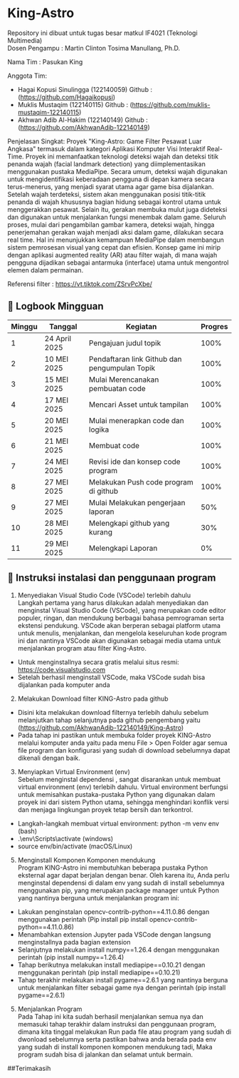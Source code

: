 # King-Astro
Repository ini dibuat untuk tugas besar matkul IF4021 (Teknologi Multimedia)  
Dosen Pengampu : Martin Clinton Tosima Manullang, Ph.D.  
  
Nama Tim : Pasukan King

Anggota Tim:
- Hagai Kopusi Sinulingga (122140059) Github : (https://github.com/Hagaikopusi)
- Muklis Mustaqim         (122140115) Github : (https://github.com/muklis-mustaqim-122140115)
- Akhwan Adib Al-Hakim    (122140149) Github : (https://github.com/AkhwanAdib-122140149)

 
Penjelasan Singkat: Proyek "King-Astro: Game Filter Pesawat Luar Angkasa" termasuk dalam kategori Aplikasi Komputer Visi Interaktif Real-Time. Proyek ini memanfaatkan teknologi deteksi wajah dan deteksi titik penanda wajah (facial landmark detection) yang diimplementasikan menggunakan pustaka MediaPipe. Secara umum, deteksi wajah digunakan untuk mengidentifikasi keberadaan pengguna di depan kamera secara terus-menerus, yang menjadi syarat utama agar game bisa dijalankan. Setelah wajah terdeteksi, sistem akan menggunakan posisi titik-titik penanda di wajah khususnya bagian hidung sebagai kontrol utama untuk menggerakkan pesawat. Selain itu, gerakan membuka mulut juga dideteksi dan digunakan untuk menjalankan fungsi menembak dalam game. Seluruh proses, mulai dari pengambilan gambar kamera, deteksi wajah, hingga penerjemahan gerakan wajah menjadi aksi dalam game, dilakukan secara real time. Hal ini menunjukkan kemampuan MediaPipe dalam membangun sistem pemrosesan visual yang cepat dan efisien. Konsep game ini mirip dengan aplikasi augmented reality (AR) atau filter wajah, di mana wajah pengguna dijadikan sebagai antarmuka (interface) utama untuk mengontrol elemen dalam permainan.

Referensi filter : https://vt.tiktok.com/ZSrvPcXbe/

## 📅 Logbook Mingguan

| Minggu | Tanggal         | Kegiatan                                | Progres                          |
|--------|------------------|------------------------------------------|----------------------------------|
| 1      |  24 April 2025    |  Pengajuan judul topik    |      100%       |
| 2      |  10 MEI 2025  |  Pendaftaran link Github dan pengumpulan Topik  |    100%   |
| 3      |  15 MEI 2025  | Mulai Merencanakan pembuatan code                 | 100% |
| 4      |  17 MEI 2025 | Mencari Asset untuk tampilan             |  100%   |
| 5      |  20 MEI 2025 | Mulai menerapkan code dan logika              |  100%   |
| 6      |  21 MEI 2025 | Membuat code             |  100%   |
| 7      |  24 MEI 2025 | Revisi ide dan konsep code program             |  100%   |
| 8      | 27 MEI 2025 | Melakukan Push code program di github            |  100%   |
| 9      |  27 MEI 2025 | Mulai Melakukan pengerjaan laporan              |  50%   |
| 10      |  28 MEI 2025 | Melengkapi github yang kurang             |  30%   |
| 11      |  29 MEI 2025 | Melengkapi Laporan             |  0%   |


## 📅 Instruksi instalasi dan penggunaan program
1. Menyediakan Visual Studio Code (VSCode) terlebih dahulu  
  Langkah pertama yang harus dilakukan adalah menyediakan dan menginstal Visual Studio Code (VSCode), yang merupakan code editor populer, ringan, dan mendukung berbagai bahasa pemrograman serta ekstensi pendukung.
VSCode akan berperan sebagai platform utama untuk menulis, menjalankan, dan mengelola keseluruhan kode program ini dan nantinya VSCode akan digunakan sebagai media utama untuk menjalankan program atau filter King-Astro.  
- Untuk menginstallnya secara gratis melalui situs resmi: https://code.visualstudio.com
- Setelah berhasil menginstall VSCode, maka VSCode sudah bisa dijalankan pada komputer anda  

2. Melakukan Download filter KING-Astro pada github
- Disini kita melakukan download filternya terlebih dahulu sebelum melanjutkan tahap selanjutnya pada github pengembang yaitu (https://github.com/AkhwanAdib-122140149/King-Astro)  
- Pada tahap ini pastikan untuk membuka folder proyek KING-Astro melalui komputer anda yaitu pada menu File > Open Folder agar semua file program dan konfigurasi yang sudah di download sebelumnya dapat dikenali dengan baik.

3. Menyiapkan Virtual Environment (env)  
  Sebelum menginstal dependensi , sangat disarankan untuk membuat virtual environment (env) terlebih dahulu. Virtual environment berfungsi untuk memisahkan pustaka-pustaka Python yang digunakan dalam proyek ini dari sistem Python utama, sehingga menghindari konflik versi dan menjaga lingkungan proyek tetap bersih dan terkontrol.
- Langkah-langkah membuat virtual environment:
python -m venv env (bash)  
- .\env\Scripts\activate (windows)
- source env/bin/activate (macOS/Linux)  

5. Menginstall Komponen Komponen mendukung  
  Program KING-Astro ini membutuhkan beberapa pustaka Python eksternal agar dapat berjalan dengan benar. Oleh karena itu, Anda perlu menginstal dependensi di dalam env yang sudah di install sebelumnya menggunakan pip, yang merupakan package manager untuk Python yang nantinya berguna untuk menjalankan program ini:  
- Lakukan penginstalan opencv-contrib-python==4.11.0.86 dengan menggunakan perintah (Pip install pip install opencv-contrib-python==4.11.0.86)  
- Menambahkan extension Jupyter pada VSCode dengan langsung menginstallnya pada bagian extension  
- Selanjutnya melakukan install numpy==1.26.4 dengan menggunakan perintah (pip install numpy==1.26.4)  
- Tahap berikutnya melakukan install mediapipe==0.10.21 dengan menggunakan perintah (pip install mediapipe==0.10.21)   
- Tahap terakhir melakukan install pygame==2.6.1 yang nantinya berguna untuk menjalankan filter sebagai game nya dengan perintah (pip install pygame==2.6.1)  

5. Menjalankan Program  
  Pada Tahap ini kita sudah berhasil menjalankan semua nya dan memasuki tahap terakhir dalam instruksi dan penggunaan program, dimana kita tinggal melakukan Run pada file atau program yang sudah di dwonload sebelumnya serta pastikan bahwa anda berada pada env yang sudah di install komponen komponen mendukung tadi, Maka program sudah bisa di jalankan dan selamat untuk bermain.

##Terimakasih




